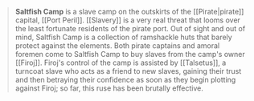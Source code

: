 > **Saltfish Camp** is a slave camp on the outskirts of the [[Pirate|pirate]] capital, [[Port Peril]]. [[Slavery]] is a very real threat that looms over the least fortunate residents of the pirate port. Out of sight and out of mind, Saltfish Camp is a collection of ramshackle huts that barely protect against the elements. Both pirate captains and amoral foremen come to Saltfish Camp to buy slaves from the camp's owner [[Firoj]]. Firoj's control of the camp is assisted by [[Talsetus]], a turncoat slave who acts as a friend to new slaves, gaining their trust and then betraying their confidence as soon as they begin plotting against Firoj; so far, this ruse has been brutally effective.









